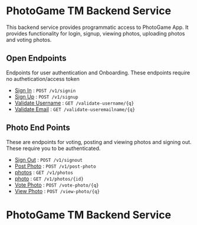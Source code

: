 # PhotoGame TM Backend Service

This backend service provides programmatic access to PhotoGame App. It provides functionality for login, signup, viewing photos, uploading
photos and voting photos.

## Open Endpoints

Endpoints for user authentication and Onboarding. These endpoints require no authetication/access token

* [Sign In](signin.md) : `POST /v1/signin`
* [Sign Up](signup.md) : `POST /v1/signup`
* [Validate Username](validateusername.md) : `GET /validate-username/{q}`
* [Validate Email](validateemail.md) : `GET /validate-useremailname/{q}`

## Photo End Points

These are endpoints for voting, posting and viewing photos and signing out. These require you to be authenticated.

* [Sign Out](signout.md) : `POST /v1/signout`
* [Post Photo](postphoto.md) : `POST /v1/post-photo`
* [photos](photos.md) : `GET /v1/photos`
* [photo](photo.md) : `GET /v1/photos/{id}`
* [Vote Photo](validateusername.md) : `POST /vote-photo/{q}`
* [View Photo](validateemail.md) : `POST /view-photo/{q}`

# PhotoGame TM Backend Service